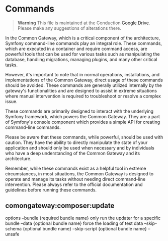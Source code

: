 # Commands

> **Warning**
> This file is maintained at the Conduction [Google Drive](https://docs.google.com/document/d/1YdklehnXuBec330zJ4xH1IXcUjrFIQJpE4vTHEX0hOs/edit). Please make any suggestions of alterations there.

In the Common Gateway, which is a critical component of the architecture, Symfony command-line commands play an integral role. These commands, which are executed in a container and require command access, are powerful tools that can be used for various tasks such as manipulating the database, handling migrations, managing plugins, and many other critical tasks.

However, it's important to note that in normal operations, installations, and implementations of the Common Gateway, direct usage of these commands should be avoided. These commands are generally utilized internally by the gateway's functionalities and are designed to assist in extreme situations where manual intervention is required to troubleshoot or resolve a complex issue.

These commands are primarily designed to interact with the underlying Symfony framework, which powers the Common Gateway. They are a part of Symfony's console component which provides a simple API for creating command-line commands.

Please be aware that these commands, while powerful, should be used with caution. They have the ability to directly manipulate the state of your application and should only be used when necessary and by individuals who have a deep understanding of the Common Gateway and its architecture.

Remember, while these commands exist as a helpful tool in extreme circumstances, in most situations, the Common Gateway is designed to operate and manage its tasks without needing direct command-line intervention. Please always refer to the official documentation and guidelines before running these commands.

## comongateway:composer:update

options
–bundle {required bundle name} only run the updater for a specific bundle
–data {optional bundle name} force the loading of test data
–skip-schema {optional bundle name}
–skip-script {optional bundle name}
–unsafe
